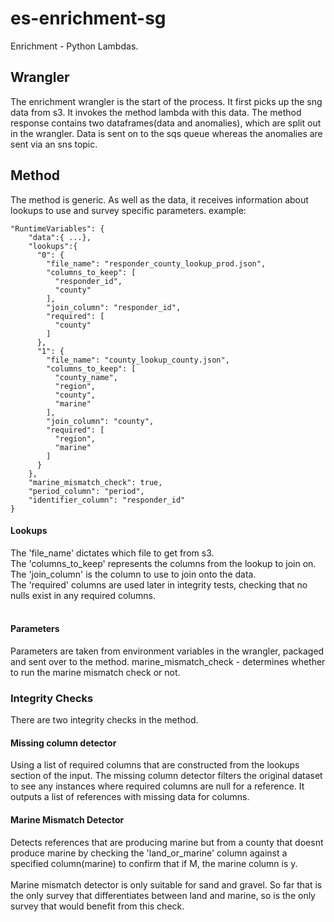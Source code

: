 # es-enrichment-sg
Enrichment - Python Lambdas.

## Wrangler
The enrichment wrangler is the start of the process. It first picks up the sng data from s3. It invokes the method lambda with this data. The method response contains two dataframes(data and anomalies), which are split out in the wrangler. Data is sent on to the sqs queue whereas the anomalies are sent via an sns topic.

## Method
The method is generic. As well as the data, it receives information about lookups to use and survey specific parameters.
example:
```
"RuntimeVariables": {
    "data":{ ...},
    "lookups":{
      "0": {
        "file_name": "responder_county_lookup_prod.json",
        "columns_to_keep": [
          "responder_id",
          "county"
        ],
        "join_column": "responder_id",
        "required": [
          "county"
        ]
      },
      "1": {
        "file_name": "county_lookup_county.json",
        "columns_to_keep": [
          "county_name",
          "region",
          "county",
          "marine"
        ],
        "join_column": "county",
        "required": [
          "region",
          "marine"
        ]
      }
    },
    "marine_mismatch_check": true,
    "period_column": "period",
    "identifier_column": "responder_id"
}
```
#### Lookups
The 'file_name' dictates which file to get from s3.<br> 
The 'columns_to_keep' represents the columns from the lookup to join on.<br> 
The 'join_column' is the column to use to join onto the data.<br>
The 'required' columns are used later in integrity tests, checking that no nulls exist in any required columns.<br><br>
#### Parameters
Parameters are taken from environment variables in the wrangler, packaged and sent over to the method.
marine_mismatch_check - determines whether to run the marine mismatch check or not.

### Integrity Checks
There are two integrity checks in the method.<br>
#### Missing column detector
Using a list of required columns that are constructed from the lookups section of the input. The missing column detector filters the original dataset to see any instances where required columns are null for a reference. It outputs a list of references with missing data for columns.
#### Marine Mismatch Detector
Detects references that are producing marine but from a county that doesnt produce marine by checking the 'land_or_marine' column against a specified column(marine) to confirm that if M, the marine column is y.<br><br>
Marine mismatch detector is only suitable for sand and gravel. So far that is the only survey that differentiates between land and marine, so is the only survey that would benefit from this check. 
